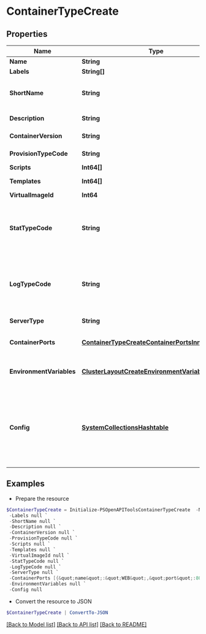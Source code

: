 # ContainerTypeCreate
## Properties

Name | Type | Description | Notes
------------ | ------------- | ------------- | -------------
**Name** | **String** | Node type name | 
**Labels** | **String[]** |  | [optional] 
**ShortName** | **String** | The short name is a name with no spaces used for display in your container list. | 
**Description** | **String** | Node type description | [optional] 
**ContainerVersion** | **String** | Version of the node type | 
**ProvisionTypeCode** | **String** | Provision type code, eg. &#x60;amazon&#x60;, etc. | 
**Scripts** | **Int64[]** | Array of script IDs. | [optional] 
**Templates** | **Int64[]** | Array of file template IDs. | [optional] 
**VirtualImageId** | **Int64** | Virtual image ID | [optional] 
**StatTypeCode** | **String** | Stat type code.  Varies with node type, see Provision Types (customOptionTypes) for allowed values within selected type. | [optional] 
**LogTypeCode** | **String** | Log type code.  Varies with node type, see Provision Types (customOptionTypes) for allowed values within selected type. | [optional] 
**ServerType** | **String** | Server type.  Always pass &quot;&quot;vm&quot;&quot;. | [optional] 
**ContainerPorts** | [**ContainerTypeCreateContainerPortsInner[]**](ContainerTypeCreateContainerPortsInner.md) | List of exposed port definitions in the format NAME&#x3D;PORT|PROTOCOL | [optional] 
**EnvironmentVariables** | [**ClusterLayoutCreateEnvironmentVariablesInner[]**](ClusterLayoutCreateEnvironmentVariablesInner.md) | The environmentVariables parameter is array of env objects. | [optional] 
**Config** | [**SystemCollectionsHashtable**](.md) | Config object varies with node type.  If using docker, scvmm, ARM, hyperv, or cloudformation, look up provision type details (customOptionTypes) for information. | [optional] 

## Examples

- Prepare the resource
```powershell
$ContainerTypeCreate = Initialize-PSOpenAPIToolsContainerTypeCreate  -Name null `
 -Labels null `
 -ShortName null `
 -Description null `
 -ContainerVersion null `
 -ProvisionTypeCode null `
 -Scripts null `
 -Templates null `
 -VirtualImageId null `
 -StatTypeCode null `
 -LogTypeCode null `
 -ServerType null `
 -ContainerPorts [{&quot;name&quot;:&quot;WEB&quot;,&quot;port&quot;:80,&quot;loadBalanceProtocol&quot;:&quot;HTTP&quot;},{&quot;name&quot;:&quot;SECURE&quot;,&quot;port&quot;:443,&quot;loadBalanceProtocol&quot;:&quot;HTTPS&quot;}] `
 -EnvironmentVariables null `
 -Config null
```

- Convert the resource to JSON
```powershell
$ContainerTypeCreate | ConvertTo-JSON
```

[[Back to Model list]](../README.md#documentation-for-models) [[Back to API list]](../README.md#documentation-for-api-endpoints) [[Back to README]](../README.md)

